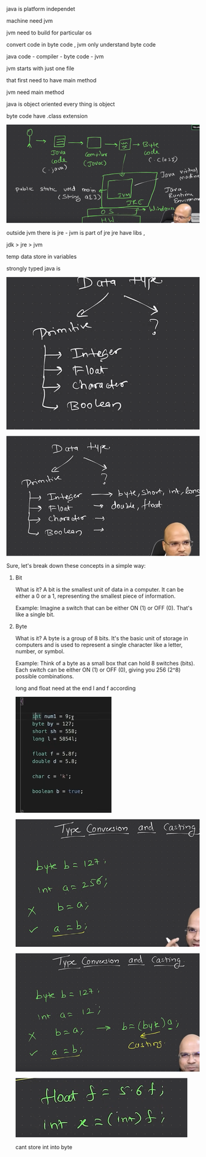 java is platform independet

machine need jvm

jvm need to build for particular os 

convert code in byte code , jvm only understand byte code 

java code - compiler - byte code - jvm

jvm starts with just one file 

that first need to have main method 

jvm need main method 

java is object oriented every thing is object

byte code have .class extension

![alt text](image.png)

outside jvm there is jre - jvm is part of jre jre have libs , 

jdk > jre > jvm  

temp data store in variables

strongly typed java is 

 ![alt text](image-1.png)

 ![alt text](image-2.png)

Sure, let's break down these concepts in a simple way:
1. Bit

    What is it?
    A bit is the smallest unit of data in a computer. It can be either a 0 or a 1, representing the smallest piece of information.

    Example:
    Imagine a switch that can be either ON (1) or OFF (0). That's like a single bit.

2. Byte

    What is it?
    A byte is a group of 8 bits. It's the basic unit of storage in computers and is used to represent a single character like a letter, number, or symbol.

    Example:
    Think of a byte as a small box that can hold 8 switches (bits). Each switch can be either ON (1) or OFF (0), giving you 256 (2^8) possible combinations.

    long and float need at the end l and f according 

    ![alt text](image-3.png)

    ![alt text](image-4.png)

    ![alt text](image-5.png)

    ![alt text](image-6.png)


    cant store int into byte